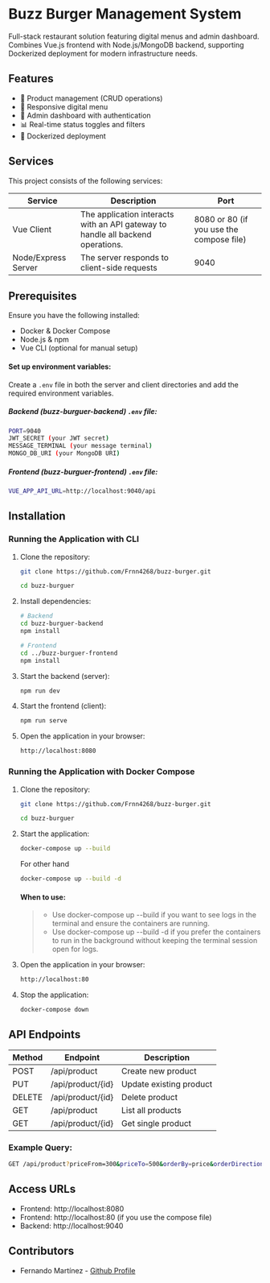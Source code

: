 # Buzz Burger Management System

Full-stack restaurant solution featuring digital menus and admin dashboard. Combines Vue.js frontend with Node.js/MongoDB backend, supporting Dockerized deployment for modern infrastructure needs.

## Features

- 🍔 Product management (CRUD operations)
- 📱 Responsive digital menu
- 🔐 Admin dashboard with authentication
- 📊 Real-time status toggles and filters
- 🐳 Dockerized deployment

## Services

This project consists of the following services:

| Service  | Description  | Port  |
| ------------ | ------------ | ------------ |
| Vue Client | The application interacts with an API gateway to handle all backend operations. | 8080 or 80 (if you use the compose file)  |
| Node/Express Server | The server responds to client-side requests | 9040  |

## Prerequisites

Ensure you have the following installed:

- Docker & Docker Compose
- Node.js & npm
- Vue CLI (optional for manual setup)

#### Set up environment variables:

Create a `.env` file in both the server and client directories and add the required environment variables.

##### Backend (buzz-burguer-backend) `.env` file:

```bash
PORT=9040
JWT_SECRET (your JWT secret)
MESSAGE_TERMINAL (your message terminal)
MONGO_DB_URI (your MongoDB URI)
```

##### Frontend (buzz-burguer-frontend) `.env` file:

```bash
VUE_APP_API_URL=http://localhost:9040/api
```

## Installation

### Running the Application with CLI

1. Clone the repository:

	```bash
	git clone https://github.com/Frnn4268/buzz-burger.git
 
	cd buzz-burguer
	```

2. Install dependencies: 
	```bash
	# Backend
	cd buzz-burguer-backend
	npm install
 
	# Frontend
	cd ../buzz-burguer-frontend
	npm install
	```

3. Start the backend (server): 
	```bash
	npm run dev
	```

4. Start the frontend (client): 
	```bash
	npm run serve
	```

5. Open the application in your browser:
	```bash
	http://localhost:8080
	```

### Running the Application with Docker Compose

1. Clone the repository:

	```bash
	git clone https://github.com/Frnn4268/buzz-burger.git
 
 	cd buzz-burguer
	```

2. Start the application:

	```bash
	docker-compose up --build
	```
	For other hand
	```bash
	docker-compose up --build -d
	```

	#### When to use:

	> - Use docker-compose up --build if you want to see logs in the terminal and ensure the containers are running.
	> -  Use docker-compose up --build -d if you prefer the containers to run in the background without keeping the terminal session open for logs.

3. Open the application in your browser:

	```bash
	http://localhost:80
	```

4. Stop the application:

	```bash
	docker-compose down
	```

## API Endpoints

| Method  | Endpoint  | Description  |
| ------------ | ------------ | ------------ |
|  POST |  /api/product  |  Create new product  |
| PUT  |  /api/product/{id} | Update existing product |
| DELETE  | /api/product/{id} | Delete product  |
| GET  | /api/product  | List all products |
| GET  | /api/product/{id} | Get single product  |

### Example Query:

```bash
GET /api/product?priceFrom=300&priceTo=500&orderBy=price&orderDirection=desc
```

## Access URLs
- Frontend: http://localhost:8080 
- Frontend: http://localhost:80 (if you use the compose file)
- Backend: http://localhost:9040

## Contributors

- Fernando Martínez - [Github Profile](https://github.com/Frnn4268 "Github Profile")
